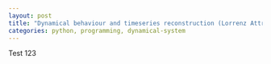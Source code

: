 ```yaml
---
layout: post
title: "Dynamical behaviour and timeseries reconstruction (Lorrenz Attractor)"
categories: python, programming, dynamical-system
---
```

Test 123